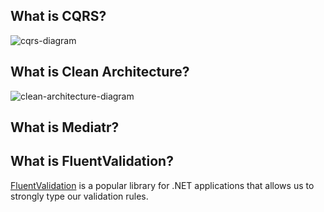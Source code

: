## What is CQRS?

![cqrs-diagram](https://lh3.googleusercontent.com/proxy/0C2BabimfhA3avxTEGnRzOTX-Hk6HfIxEsnb76BRIFlNL5QJty48ZWoxSuoyMN376-imqiZFdEqlNHE-G-rCZuGCW2wZhmRN9oAEVpzwbH2vN6pVbhDT4R0)

## What is Clean Architecture?
![clean-architecture-diagram](https://miro.medium.com/max/2944/1*ymbnPv2w9jxDxxS5SQAkTQ.png)

## What is Mediatr?

## What is FluentValidation?

[FluentValidation](https://github.com/FluentValidation/FluentValidation) is a popular library for .NET applications that allows us to strongly type our validation rules.
